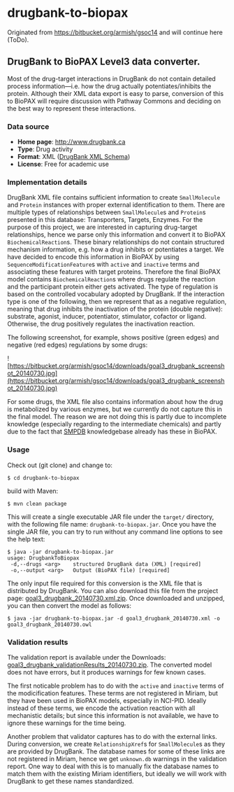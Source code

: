 # drugbank-to-biopax
Originated from https://bitbucket.org/armish/gsoc14 and will continue here (ToDo).

## DrugBank to BioPAX Level3 data converter.
Most of the drug-target interactions in DrugBank do not contain detailed process information—i.e. how the drug actually potentiates/inhibits the protein. 
Although their XML data export is easy to parse, conversion of this to BioPAX will require discussion with Pathway Commons and deciding on the best way to represent these interactions.

### Data source
- **Home page**: [http://www.drugbank.ca ](http://www.drugbank.ca)
- **Type**: Drug activity
- **Format**: XML ([DrugBank XML Schema](http://www.drugbank.ca/docs/drugbank.xsd))
- **License**: Free for academic use

### Implementation details
DrugBank XML file contains sufficient information to create `SmallMolecule` and `Protein` instances with proper external identification to them.
There are multiple types of relationships between `SmallMolecule`s and `Protein`s presented in this database:
Transporters, Targets, Enzymes.
For the purpose of this project, we are interested in capturing drug-target relationships,
hence we parse only this information and convert it to BioPAX `BiochemicalReaction`s.
These binary relationships do not contain structured mechanism information,
e.g. how a drug inhibits or potentiates a target.
We have decided to encode this information in BioPAX by using `SequenceModificationFeature`s with `active` and `inactive` terms and associating these features with target proteins.
Therefore the final BioPAX model contains `BiochemicalReaction`s where drugs regulate the reaction and the participant protein either gets activated.
The type of regulation is based on the controlled vocabulary adopted by DrugBank.
If the interaction type is one of the following,
then we represent that as a negative regulation, meaning that drug inhibits the inactivation of the protein (double negative): substrate, agonist, inducer, potentiator, stimulator, cofactor or ligand.
Otherwise, the drug positively regulates the inactivation reaction.

The following screenshot, for example, shows positive (green edges) and negative (red edges) regulations by some drugs:

![https://bitbucket.org/armish/gsoc14/downloads/goal3_drugbank_screenshot_20140730.jpg](https://bitbucket.org/armish/gsoc14/downloads/goal3_drugbank_screenshot_20140730.jpg)

For some drugs, the XML file also contains information about how the drug is metabolized by various enzymes,
but we currently do not capture this in the final model.
The reason we are not doing this is partly due to incomplete knowledge (especially regarding to the intermediate chemicals) and partly due to the fact that [SMPDB](http://www.smpdb.ca/) knowledgebase already has these in BioPAX.

### Usage
Check out (git clone) and change to:

	$ cd drugbank-to-biopax

build with Maven:

	$ mvn clean package

This will create a single executable JAR file under the `target/` directory, with the following file name: `drugbank-to-biopax.jar`.
Once you have the single JAR file, you can try to run without any command line options to see the help text:

	$ java -jar drugbank-to-biopax.jar 
	usage: DrugbankToBiopax
	 -d,--drugs <arg>    structured DrugBank data (XML) [required]
 	 -o,--output <arg>   Output (BioPAX file) [required]

The only input file required for this conversion is the XML file that is distributed by DrugBank.
You can also download this file from the project page: [goal3_drugbank_20140730.xml.zip](https://bitbucket.org/armish/gsoc14/downloads/goal3_drugbank_20140730.xml.zip).
Once downloaded and unzipped, you can then convert the model as follows:

	$ java -jar drugbank-to-biopax.jar -d goal3_drugbank_20140730.xml -o goal3_drugbank_20140730.owl

### Validation results
The validation report is available under the Downloads: [goal3_drugbank_validationResults_20140730.zip](https://bitbucket.org/armish/gsoc14/downloads/goal3_drugbank_validationResults_20140730.zip).
The converted model does not have errors, but it produces warnings for few known cases.

The first noticable problem has to do with the `active` and `inactive` terms of the modicification features.
These terms are not registered in Miriam, but they have been used in BioPAX models, especially in NCI-PID.
Ideally instead of these terms, we encode the activation reaction with all mechanistic details;
but since this information is not available, we have to ignore these warnings for the time being.

Another problem that validator captures has to do with the external links.
During conversion, we create `RelationshipXref`s for `SmallMolecule`s as they are provided by DrugBank.
The database names for some of these links are not registered in Miriam, hence we get `unknown.db` warnings in the validation report.
One way to deal with this is to manually fix the database names to match them with the existing Miriam identifiers,
but ideally we will work with DrugBank to get these names standardized.
